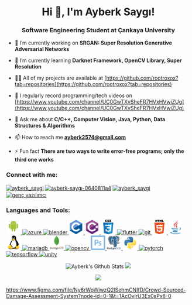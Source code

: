 <h1 align="center">Hi 👋, I'm Ayberk Saygı!</h1>
<h3 align="center">Software Engineering Student at Çankaya University</h3>

- 🔭 I’m currently working on **SRGAN: Super Resolution Generative Adversarial Networks**

- 🌱 I’m currently learning **Darknet Framework, OpenCV Library, Super Resolution**

- 👨‍💻 All of my projects are available at [https://github.com/rootroxox?tab=repositories](https://github.com/rootroxox?tab=repositories)

- 📝 I regularly record programming/tech videos on [https://www.youtube.com/channel/UC0GwTXvSheFR7HVxHVwiZUg](https://www.youtube.com/channel/UC0GwTXvSheFR7HVxHVwiZUg)

- 💬 Ask me about **C/C++, Computer Vision, Java, Python, Data Structures & Algorithms**

- 📫 How to reach me **ayberk2574@gmail.com**

- ⚡ Fun fact **There are two ways to write error-free programs; only the third one works**

<h3 align="left">Connect with me:</h3>
<p align="left">
<a href="https://twitter.com/ayberk_saygi" target="blank"><img align="center" src="https://raw.githubusercontent.com/rahuldkjain/github-profile-readme-generator/master/src/images/icons/Social/twitter.svg" alt="ayberk_saygi" height="30" width="40" /></a>
<a href="https://linkedin.com/in/ayberk-saygı-0640811a4" target="blank"><img align="center" src="https://raw.githubusercontent.com/rahuldkjain/github-profile-readme-generator/master/src/images/icons/Social/linked-in-alt.svg" alt="ayberk-saygı-0640811a4" height="30" width="40" /></a>
<a href="https://instagram.com/ayberk_saygi" target="blank"><img align="center" src="https://raw.githubusercontent.com/rahuldkjain/github-profile-readme-generator/master/src/images/icons/Social/instagram.svg" alt="ayberk_saygi" height="30" width="40" /></a>
<a href="https://www.youtube.com/channel/UC0GwTXvSheFR7HVxHVwiZUg" target="blank"><img align="center" src="https://raw.githubusercontent.com/rahuldkjain/github-profile-readme-generator/master/src/images/icons/Social/youtube.svg" alt="genç yazılımcı" height="30" width="40" /></a>
</p>

<h3 align="left">Languages and Tools:</h3>
<p align="left"> <a href="https://developer.android.com" target="_blank"> <img src="https://raw.githubusercontent.com/devicons/devicon/master/icons/android/android-original-wordmark.svg" alt="android" width="40" height="40"/> </a> <a href="https://azure.microsoft.com/en-in/" target="_blank"> <img src="https://www.vectorlogo.zone/logos/microsoft_azure/microsoft_azure-icon.svg" alt="azure" width="40" height="40"/> </a> <a href="https://www.blender.org/" target="_blank"> <img src="https://download.blender.org/branding/community/blender_community_badge_white.svg" alt="blender" width="40" height="40"/> </a> <a href="https://www.cprogramming.com/" target="_blank"> <img src="https://raw.githubusercontent.com/devicons/devicon/master/icons/c/c-original.svg" alt="c" width="40" height="40"/> </a> <a href="https://www.w3schools.com/cs/" target="_blank"> <img src="https://raw.githubusercontent.com/devicons/devicon/master/icons/csharp/csharp-original.svg" alt="csharp" width="40" height="40"/> </a> <a href="https://www.w3schools.com/css/" target="_blank"> <img src="https://raw.githubusercontent.com/devicons/devicon/master/icons/css3/css3-original-wordmark.svg" alt="css3" width="40" height="40"/> </a> <a href="https://flutter.dev" target="_blank"> <img src="https://www.vectorlogo.zone/logos/flutterio/flutterio-icon.svg" alt="flutter" width="40" height="40"/> </a> <a href="https://git-scm.com/" target="_blank"> <img src="https://www.vectorlogo.zone/logos/git-scm/git-scm-icon.svg" alt="git" width="40" height="40"/> </a> <a href="https://www.w3.org/html/" target="_blank"> <img src="https://raw.githubusercontent.com/devicons/devicon/master/icons/html5/html5-original-wordmark.svg" alt="html5" width="40" height="40"/> </a> <a href="https://www.java.com" target="_blank"> <img src="https://raw.githubusercontent.com/devicons/devicon/master/icons/java/java-original.svg" alt="java" width="40" height="40"/> </a> <a href="https://www.linux.org/" target="_blank"> <img src="https://raw.githubusercontent.com/devicons/devicon/master/icons/linux/linux-original.svg" alt="linux" width="40" height="40"/> </a> <a href="https://mariadb.org/" target="_blank"> <img src="https://www.vectorlogo.zone/logos/mariadb/mariadb-icon.svg" alt="mariadb" width="40" height="40"/> </a> <a href="https://www.mongodb.com/" target="_blank"> <img src="https://raw.githubusercontent.com/devicons/devicon/master/icons/mongodb/mongodb-original-wordmark.svg" alt="mongodb" width="40" height="40"/> </a> <a href="https://opencv.org/" target="_blank"> <img src="https://www.vectorlogo.zone/logos/opencv/opencv-icon.svg" alt="opencv" width="40" height="40"/> </a> <a href="https://www.photoshop.com/en" target="_blank"> <img src="https://raw.githubusercontent.com/devicons/devicon/master/icons/photoshop/photoshop-line.svg" alt="photoshop" width="40" height="40"/> </a> <a href="https://www.postgresql.org" target="_blank"> <img src="https://raw.githubusercontent.com/devicons/devicon/master/icons/postgresql/postgresql-original-wordmark.svg" alt="postgresql" width="40" height="40"/> </a> <a href="https://www.python.org" target="_blank"> <img src="https://raw.githubusercontent.com/devicons/devicon/master/icons/python/python-original.svg" alt="python" width="40" height="40"/> </a> <a href="https://pytorch.org/" target="_blank"> <img src="https://www.vectorlogo.zone/logos/pytorch/pytorch-icon.svg" alt="pytorch" width="40" height="40"/> </a> <a href="https://www.tensorflow.org" target="_blank"> <img src="https://www.vectorlogo.zone/logos/tensorflow/tensorflow-icon.svg" alt="tensorflow" width="40" height="40"/> </a> <a href="https://unity.com/" target="_blank"> <img src="https://www.vectorlogo.zone/logos/unity3d/unity3d-icon.svg" alt="unity" width="40" height="40"/> </a> </p>
<p align="center">
<img width="49%" src="https://github-readme-stats.vercel.app/api?username=rootroxox&show_icons=true&include_all_commits=true&theme=radical" alt="Ayberk's Github Stats" />

 <img width="49%" src="https://github-readme-streak-stats.herokuapp.com/?user=rootroxox&show_icons=true&locale=en&layout=compact&theme=radical&line_height=0" />
</p> 

<p align = "center"> 
<img src="https://activity-graph.herokuapp.com/graph?username=rootroxox&theme=redical">
</p> 


https://www.figma.com/file/Ny6rWpWiwzQ2lSehmCNIfD/Crowd-Sourced-Damage-Assessment-System?node-id=0-1&t=1AcOvjrU3Ex0sPx8-0
